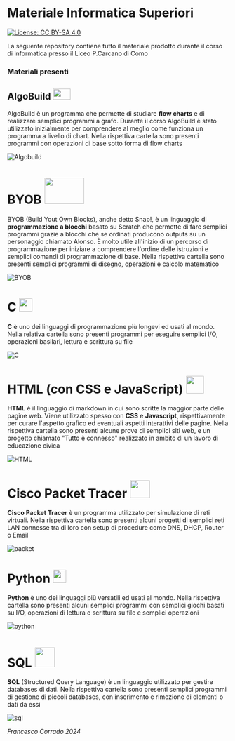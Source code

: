 # Materiale Informatica Superiori
[![License: CC BY-SA 4.0](https://img.shields.io/badge/License-CC%20BY--SA%204.0-blue.svg)](http://creativecommons.org/licenses/by-sa/4.0/)

La seguente repository contiene tutto il materiale prodotto durante il corso di informatica presso il Liceo P.Carcano di Como

### Materiali presenti

## AlgoBuild  <img src="assets/images/algobuild.png" width="40" height="25">

AlgoBuild è un programma che permette di studiare **flow charts** e di realizzare semplici programmi a grafo. Durante il corso AlgoBuild è stato utilizzato inizialmente per comprendere al meglio come funziona un programma a livello di chart. Nella rispettiva cartella sono presenti programmi con operazioni di base sotto forma di flow charts

![Algobuild](/assets/images/examples/algo.png)

# BYOB <img src="assets/images/alonzo.png" width="90" height="60">
BYOB (Build Yout Own Blocks), anche detto Snap!, è un linguaggio di **programmazione a blocchi** basato su Scratch che permette di fare semplici programmi grazie a blocchi che se ordinati producono outputs su un personaggio chiamato Alonso. È molto utile all'inizio di un percorso di programmazione per iniziare a comprendere l'ordine delle istruzioni e semplici comandi di programmazione di base. Nella rispettiva cartella sono presenti semplici programmi di disegno, operazioni e calcolo matematico

![BYOB](/assets/images/examples/snap.png)

# C <img src="assets/images/C.png" width="30" height="30">
**C** è uno dei linguaggi di programmazione più longevi ed usati al mondo. Nella relativa cartella sono presenti programmi per eseguire semplici I/O, operazioni basilari, lettura e scrittura su file

![C](/assets/images/examples/cprova.png)

# HTML (con CSS e JavaScript) <img src="assets/images/html.png" width="40" height="40">
**HTML** è il linguaggio di markdown in cui sono scritte la maggior parte delle pagine web. Viene utilizzato spesso con **CSS** e **Javascript**, rispettivamente per curare l'aspetto grafico ed eventuali aspetti interattivi delle pagine. Nella rispettiva cartella sono presenti alcune prove di semplici siti web, e un progetto chiamato "Tutto è connesso" realizzato in ambito di un lavoro di educazione civica

![HTML](/assets/images/examples/htmlprova.png)

# Cisco Packet Tracer <img src="assets/images/packet.png" width="45" height="40">
**Cisco Packet Tracer** è un programma utilizzato per simulazione di reti virtuali. Nella rispettiva cartella sono presenti alcuni progetti di semplici reti LAN connesse tra di loro con setup di procedure come DNS, DHCP, Router o Email

![packet](/assets/images/examples/packetprova.png)

# Python <img src="assets/images/python.png" width="30" height="30">
**Python** è uno dei linguaggi più versatili ed usati al mondo. Nella rispettiva cartella sono presenti alcuni semplici programmi con semplici giochi basati su I/O, operazioni di lettura e scrittura su file e semplici operazioni

![python](/assets/images/examples/pythonprova.png)

# SQL <img src="assets/images/sql.png" width="45" height="45">
**SQL** (Structured Query Language) è un linguaggio utilizzato per gestire databases di dati. Nella rispettiva cartella sono presenti semplici programmi di gestione di piccoli databases, con inserimento e rimozione di elementi o dati da essi

![sql](/assets/images/examples/sqlprova.png)

*Francesco Corrado 2024*

